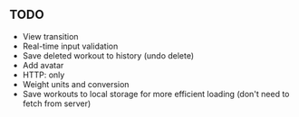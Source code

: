## TODO

- View transition
- Real-time input validation
- Save deleted workout to history (undo delete)
- Add avatar
- HTTP: only
- Weight units and conversion
- Save workouts to local storage for more efficient loading (don't need to fetch from server)
